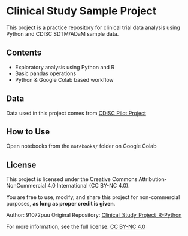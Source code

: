 # Clinical Study Sample Project
This project is a practice repository for clinical trial data analysis using Python and CDISC SDTM/ADaM sample data.

## Contents
- Exploratory analysis using Python and R
- Basic pandas operations
- Python & Google Colab based workflow

## Data
Data used in this project comes from [CDISC Pilot Project](https://github.com/cdisc-org/sdtm-adam-pilot-project/)

## How to Use
Open notebooks from the `notebooks/` folder on Google Colab

## License

This project is licensed under the Creative Commons Attribution-NonCommercial 4.0 International (CC BY-NC 4.0).

You are free to use, modify, and share this project for non-commercial purposes, **as long as proper credit is given**.

Author: 91072puu 
Original Repository: [Clinical_Study_Project_R-Python](https://github.com/91072puu/Clinical_Study_Project_R-Python)

For more information, see the full license: [CC BY-NC 4.0](https://creativecommons.org/licenses/by-nc/4.0/)
